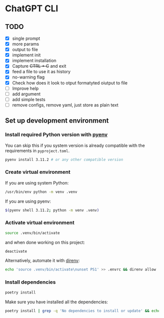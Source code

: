 # ChatGPT CLI

## TODO
- [X] single prompt
- [X] more params
- [X] output to file
- [X] implement init
- [X] implement installation
- [X] Capture ~~CTRL + C~~ and exit
- [X] feed a file to use it as history
- [X] no-warning flag
- [X] Check how does it look to otput formatyted oiutput to file
- [ ] Improve help
- [ ] add argument
- [ ] add simple tests
- [ ] remove configs, remove yaml, just store as plain text

## Set up development environment

### Install required Python version with [pyenv](https://github.com/pyenv/pyenv)

You can skip this if you system version is already compatible with the
requirements in `pyproject.toml`.

```bash
pyenv install 3.11.2 # or any other compatible version
```

### Create virtual environment

If you are using system Python:
```bash
/usr/bin/env python -m venv .venv
```

If you are using pyenv:
```bash
$(pyenv shell 3.11.2; python -m venv .venv)
```

### Activate virtual environment

```bash
source .venv/bin/activate
```

and when done working on this project:

```bash
deactivate
```

Alternatively, automate it with [direnv](https://direnv.net/):
```bash
echo 'source .venv/bin/activate\nunset PS1' >> .envrc && direnv allow
```

### Install dependencies

```bash
poetry install
```

Make sure you have installed all the dependencies:
```bash
poetry install | grep -q 'No dependencies to install or update' && echo "All good\!" || echo "Some packages are missing :("
```
